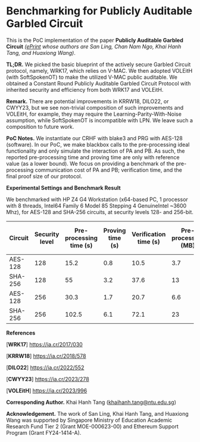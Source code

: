 # Benchmarking for Publicly Auditable Garbled Circuit

This is the PoC implementation of the paper **Publicly Auditable Garbled Circuit** *([ePrint](https://ia.cr/2025/772) whose authors are San Ling, Chan Nam Ngo, Khai Hanh Tang, and Huaxiong Wang)*.

**TL;DR.** We picked the basic blueprint of the actively secure Garbled Circuit protocol, namely, WRK17, which relies on V-MAC. We then adopted VOLEitH (with SoftSpokenOT) to make the utilized V-MAC public auditable. We obtained a Constant Round Publicly Auditable Garbled Circuit Protocol with inherited security and efficiency from both WRK17 and VOLEitH.

**Remark.**
There are potential improvements in KRRW18, DILO22, or CWYY23, but we see non-trivial composition of such improvements and VOLEitH, for example, they may require the Learning-Parity-With-Noise assumption, while SoftSpokenOT is incompatible with LPN. We leave such a composition to future work.

**PoC Notes.**
We instantiate our CRHF with blake3 and PRG with AES-128 (software). In our PoC, we make blackbox calls to the pre-processing ideal functionality and only simulate the interaction of PA and PB. As such, the reported pre-processing time and proving time are only with reference value (as a lower bound). We focus on providing a benchmark of the pre-processing communication cost of PA and PB; verification time, and the final proof size of our protocol.

**Experimental Settings and Benchmark Result**

We benchmarked with HP Z4 G4 Workstation (x64-based PC, 1 processor with 8 threads, Intel64 Family 6 Model 85 Stepping 4 GenuineIntel ~3600 Mhz), for AES-128 and SHA-256 circuits, at security levels 128- and 256-bit.

| Circuit | Security level |  Pre-processing time (s) | Proving time (s) | Verification time (s) | Pre-processing (MB) | Final Proof (incl. pre-processing) (MB) |
| -------- | -------- | -------- | -------- | -------- | -------- |-------- |
| AES-128     | 128     | 15.2     | 0.8     | 10.5     | 3.7     | 6.7     |
| SHA-256     | 128     | 55     | 3.2     | 37.6     | 13     | 23.6     |
| AES-128     | 256     | 30.3     | 1.7     | 20.7     |6.6     | 12.5     |
| SHA-256     | 256     | 102.5     | 6.1     | 72.1     |23     | 43.8     |


**References**

[**WRK17**] https://ia.cr/2017/030

[**KRRW18**] https://ia.cr/2018/578

[**DILO22**] https://ia.cr/2022/552

[**CWYY23**] https://ia.cr/2023/278

[**VOLEitH**] https://ia.cr/2023/996

**Corresponding Author.**
Khai Hanh Tang (khaihanh.tang@ntu.edu.sg)

**Acknowledgement.**
The work of San Ling, Khai Hanh Tang, and Huaxiong Wang was supported by Singapore Ministry of Education Academic Research Fund Tier 2 (Grant MOE-000623-00) and Ethereum Support Program (Grant FY24-1414-A).


